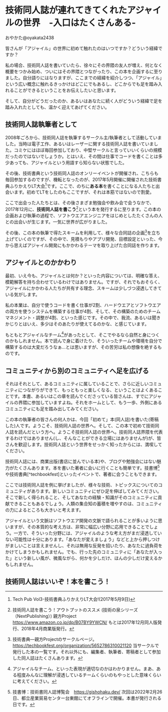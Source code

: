 # 技術同人誌が連れてきてくれたアジャイルの世界　-入口はたくさんある-

おやかた@oyakata2438

皆さんが「アジャイル」の世界に初めて触れたのはいつですか？どういう経緯ですか？

私の場合、技術同人誌を書いていたら、徐々にその界隈の友人が増え、何となく概要をつかみ始め、ついにはその界隈とつながったり、この本を企画するに至りました。自分語りにはなりますが、ここまでの経緯を紹介しつつ、「アジャイル」という広い概念に触れるきっかけはどこにでもあるし、どこからでも足を踏み入れることができるということをお伝えしたいと思います。

そして、自分がどうだったのか、あるいはあなたに続く人がどういう経緯で足を踏み入れたとしても、温かく迎えてあげてください。

## 技術同人誌執筆者として
2008年ごろから、技術同人誌を執筆するサークル主/執筆者として活動していました。当時は電子工作、あるいはレーザーに関する技術同人誌を書いていました。コミケにはほぼ毎回参加しており、中堅サークルと言っていいくらいの規模だったのではないでしょうか。とはいえ、その間は仕事でコードを書くことは多少あっても、アジャイルという用語すら知らない状態でした。

その後、技術書典という技術同人誌のオンリーイベントが開催され、こちらも毎回参加するのですが、機転となったのが、2017年5月開催に開催された技術書典ふりかえりLT大会[^techpub3]です。ここで、のちに**ある本**を書くことになる人たちと出会います。初めてLTをしたのもここですが、それは本筋ではないので割愛。

[^techpub3]: Tech Pub Vol3-技術書典ふりかえりLT大会!(2017年5月9日)

ここで出会った人たちとは、その後さまざま勉強会や飲み会で会うなかで、2017年12月に、**技術同人誌を書こう**[^onestoptechbook]という本を発行するに至ります。この本の企画および執筆の過程で、ソフトウエアエンジニアをはじめとしたたくさんの人との出会いが生じます。一気に世界が広がりました。

[^onestoptechbook]: 技術同人誌を書こう！アウトプットのススメ (技術の泉シリーズ（NextPublishing）) 親方Project https://www.amazon.co.jp/dp/B07BY9YWCN/ もとは2017年12月同人版発行、2018年4月商業版発行。

その後、この本の執筆で得たスキームを利用して、様々な合同誌の企画[^ourtechbook]を立ち上げていくのですが、その中で、見積もりやアプリ開発、目標設定といった、今から思えばアジャイル開発にもかかわるテーマを取り上げた合同誌を作ります。

[^ourtechbook]: 技術書典―親方Projectのサークルページ。https://techbookfest.org/organization/5652786310021120 当サークルで発行した本の一覧です。それ以外にも、編集者、執筆者、寄稿者として参加した同人誌はたくさんあります。

## アジャイルとのかかわり

最初、いえ今も、アジャイルとは何か？といった内容については、明確な答え、模範解答を持ち合わせているわけではありません。ですが、それでもおそらく、アジャイルにかかわる人たちが共有する理念、スキームは少しづつ浸透してきている気がします。

私の本業は、自分で使うコードを書く仕事が2割、ハードウエアとソフトウエアの両方を使うシステムを構築する仕事が4割、そして、その構築のためのチームマネジメント・調整が4割、といった感じです。その中で、我流、あるいは聞きかじりとはいえ、多少はそのあたりが使えてるのかな、と感じています。

もともとアジャイルなチーム[^team]があったとして、そこでやるなら自然と身につくのかもしれません。本で読んで身に着けたり、そういったチームや環境を自分で構築するのは大変だろうなぁ…とは思いますが、その苦労は私の想像を絶するものです。

[^team]: アジャイルなチーム、といった表現が適切なのかはわかりません。まあ、ある程度みんなに理解が浸透しているチームくらいのもやっとした意味くらいに考えてください。

## コミュニティから別のコミュニティへ足を広げる

それはそれとして、あるコミュニティに属していることで、さらに近しいコミュニティにつながりができて、もっともっと楽しくなる、ということはよくあることです。本書、あるいはこの章を読んでくださっている皆さんは、すでにアジャイルの界隈に参加していますよね。それをホームとして、もう一歩、外側にあるコミュニティにも足を踏み出してみてください。

この本の執筆者の皆さんの何人かは、今回「初めて」本(同人誌)を書いた(寄稿した)人です。ようこそ、技術同人誌の世界へ。そして、この本で初めて技術同人誌を読んだという方へ。ようこそ技術同人誌の世界へ。技術同人誌界隈を代表するわけではありません(し、そんなことができる立場にはありませんが)が、皆さんを歓迎します。技術同人誌という世界をせっかく知ったからには、満喫してください。

技術同人誌には、商業出版(書店に並んでいる本)や、ブログや勉強会にはない魅力がたくさんあります。本を書いた著者に会いに行くことも簡単です。技書博[^gishohaku]や技術書典[^techbookfest]といったイベントで、著者に会うこともできます。

[^gishohaku]: 技書博：技術書同人誌博覧会　https://gishohaku.dev/ 次回は2022年2月26日、都立産業貿易センター台東館にてオフラインで開催。本書が発行される日です。

[^techbookfet]: 技術書典: https://techbookfest.org/

ここでは技術同人誌を例に挙げましたが、様々な技術、トピックスについてのコミュニティがあります。新しいコミュニティにぜひ足を伸ばしてみてください。そこで新しく得られること、そしてあなたの経験・知識がそのコミュニティに貢献できることもあるでしょう。人類の集合知の蓄積を増やすのは、コミュニティの力によるところも大きいと考えます。

アジャイルという文脈はソフトウエア開発の文脈で語られることが多いように思いますが、その本質的な考え方は、非常に幅広い分野に応用できることでしょう。一方で、そういった分野には、アジャイルのような考え方がまだ浸透していない可能性は十分にあります。「あなたが変えましょう」などと上から押しつけがましいことは言えませんし、それは無用な反発を招いたり、あなたに過負荷をかけてしまうかもしれません。でも、行った先のコミュニティに「あなたが入った」という新しい風が、微風ながら、何かを少しだけ、ほんの少しだけ変えるかもしれません。

## 技術同人誌はいいぞ！本を書こう！
